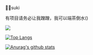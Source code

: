 🦌🥛suki

有项目请务必让我蹭蹭，我可以端茶倒水()

<img src="https://count.getloli.com/get/@arcxingye">

[![Top Langs](https://github-readme-stats.vercel.app/api/top-langs/?username=arcxingye&layout=compact)](https://github.com/anuraghazra/github-readme-stats)

[![Anurag's github stats](https://github-readme-stats.vercel.app/api?username=arcxingye)](https://github.com/anuraghazra/github-readme-stats)
<!--
**arcxingye/arcxingye** is a ✨ _special_ ✨ repository because its `README.md` (this file) appears on your GitHub profile.

Here are some ideas to get you started:

- 🔭 I’m currently working on ...
- 🌱 I’m currently learning ...
- 👯 I’m looking to collaborate on ...
- 🤔 I’m looking for help with ...
- 💬 Ask me about ...
- 📫 How to reach me: ...
- 😄 Pronouns: ...
- ⚡ Fun fact: ...
-->
